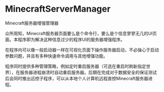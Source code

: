 # MinecraftServerManager
Minecraft服务器增强管理器

众所周知，Minecraft服务器页面要么是个命令行，要么是个信息寥寥无几的UI页面。本程序即为解决这种信息过少的程序UI的服务器增强程序。

在程序内可以像一般启动器一样在可视化页面下操作服务器启动，不必操心于启动参数问题，并且有多种快速命令调用与其他增强功能。

程序同时提供多种管理策略，例如定时重启服务器（可选在重启时刷新指定世界），在服务器进程崩溃时自动重启服务器。后期在完成对于数据安全的保证测试后会同时推出远控子程序，可以从本地个人计算机远程直控Minecraft服务器进程。

